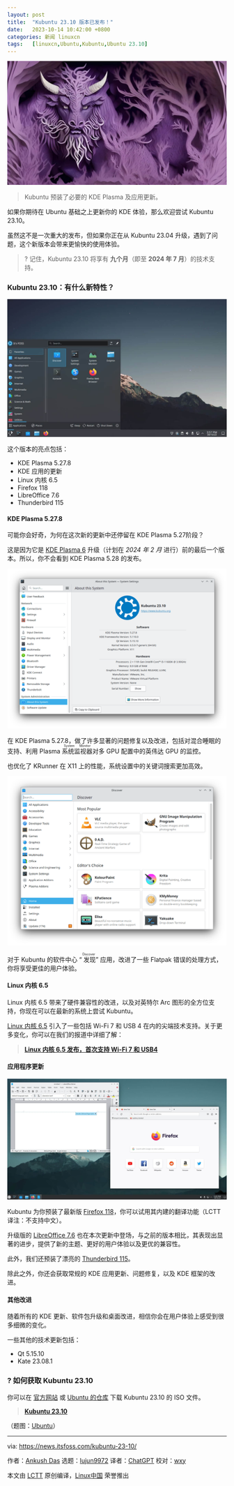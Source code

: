 ```yaml
---
layout: post
title:	"Kubuntu 23.10 版本已发布！"
date:	2023-10-14 10:42:00 +0800 
categories:	新闻 linuxcn 
tags:	[linuxcn,Ubuntu,Kubuntu,Ubuntu 23.10]
---
```



![](/Asserts/Images/album/202310/14/104118g6gqg1cp81gitqg5.jpg)



> 
> Kubuntu 预装了必要的 KDE Plasma 及应用更新。
> 
> 
> 


如果你期待在 Ubuntu 基础之上更新你的 KDE 体验，那么欢迎尝试 Kubuntu 23.10。


虽然这不是一次重大的发布，但如果你正在从 Kubuntu 23.04 升级，遇到了问题，这个新版本会带来更愉快的使用体验。



> 
> ? 记住，Kubuntu 23.10 将享有 **九个月**（即至 **2024 年 7 月**）的技术支持。
> 
> 
> 


### Kubuntu 23.10：有什么新特性？


![](/Asserts/Images/album/202310/14/104201dmdt1fmfj25pntd4.jpg)


这个版本的亮点包括：


* KDE Plasma 5.27.8
* KDE 应用的更新
* Linux 内核 6.5
* Firefox 118
* LibreOffice 7.6
* Thunderbird 115


#### KDE Plasma 5.27.8


可能你会好奇，为何在这次新的更新中还停留在 KDE Plasma 5.27阶段？


这是因为它是 [KDE Plasma 6](https://news.itsfoss.com/kde-plasma-6-dev/) 升级（计划在 *2024 年 2 月* 进行）前的最后一个版本。所以，你不会看到 KDE Plasma 5.28 的发布。


![](/Asserts/Images/album/202310/14/104202vdmg4t3zld4awy4o.png)


在 KDE Plasma 5.27.8，做了许多显著的问题修复以及改进，包括对混合睡眠的支持、利用 Plasma <ruby> 系统监视器 <rt>  System Monitor </rt></ruby> 对多 GPU 配置中的英伟达 GPU 的监控。


也优化了 KRunner 在 X11 上的性能，系统设置中的关键词搜索更加高效。


![](/Asserts/Images/album/202310/14/104202t9z93fr4br40v3es.png)


对于 Kubuntu 的软件中心 “<ruby> 发现 <rt>  Discover </rt></ruby>” 应用，改进了一些 Flatpak 错误的处理方式，你将享受更佳的用户体验。


#### Linux 内核 6.5


Linux 内核 6.5 带来了硬件兼容性的改进，以及对英特尔 Arc 图形的全方位支持，你现在可以在最新的系统上尝试 Kubuntu。


[Linux 内核 6.5](https://news.itsfoss.com/linux-kernel-6-5-release/) 引入了一些包括 Wi-Fi 7 和 USB 4 在内的尖端技术支持。关于更多变化，你可以在我们的报道中详细了解：



> 
> **[Linux 内核 6.5 发布，首次支持 Wi-Fi 7 和 USB4](/article-16140-1.html)**
> 
> 
> 


#### 应用程序更新


![](/Asserts/Images/album/202310/14/104203t0qje2e2kevjj3q8.jpg)


Kubuntu 为你预装了最新版 [Firefox 118](https://news.itsfoss.com/firefox-118-release/)，你可以试用其内建的翻译功能（LCTT 译注：不支持中文）。


升级版的 [LibreOffice 7.6](https://news.itsfoss.com/libreoffice-7-6/) 也在本次更新中登场，与之前的版本相比，其表现出显著的进步，提供了新的主题、更好的用户体验以及更优的兼容性。


此外，我们还预装了漂亮的 [Thunderbird 115](https://news.itsfoss.com/thunderbird-115/)。


除此之外，你还会获取常规的 KDE 应用更新、问题修复，以及 KDE 框架的改进。


#### 其他改进


随着所有的 KDE 更新、软件包升级和桌面改进，相信你会在用户体验上感受到很多细微的变化。


一些其他的技术更新包括：


* Qt 5.15.10
* Kate 23.08.1


### ? 如何获取 Kubuntu 23.10


你可以在 [官方网站](https://kubuntu.org/getkubuntu/) 或 [Ubuntu 的仓库](http://cdimage.ubuntu.com/kubuntu/releases/23.10) 下载 Kubuntu 23.10 的 ISO 文件。



> 
> **[Kubuntu 23.10](http://cdimage.ubuntu.com/kubuntu/releases/23.10/release/)**
> 
> 
> 


（题图：[Ubuntu](https://ubuntu.com/blog/into-the-labyrinth)）




---


via: <https://news.itsfoss.com/kubuntu-23-10/>


作者：[Ankush Das](https://news.itsfoss.com/author/ankush/) 选题：[lujun9972](https://github.com/lujun9972) 译者：[ChatGPT](https://linux.cn/lctt/ChatGPT) 校对：[wxy](https://github.com/wxy)


本文由 [LCTT](https://github.com/LCTT/TranslateProject) 原创编译，[Linux中国](https://linux.cn/) 荣誉推出
